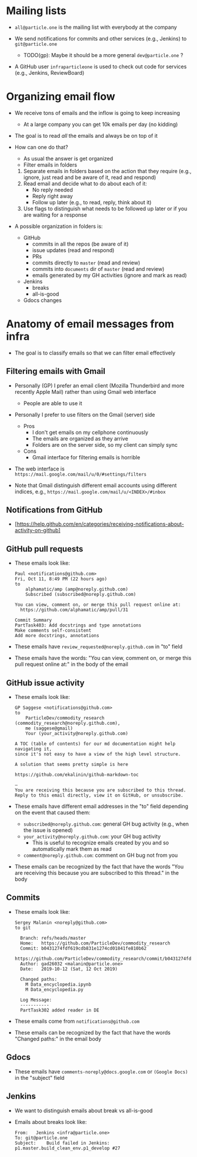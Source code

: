 <!--ts-->
<!--te-->

# Mailing lists

- `all@particle.one` is the mailing list with everybody at the company

- We send notifications for commits and other services (e.g., Jenkins) to
  `git@particle.one`
    - TODO(gp): Maybe it should be a more general `dev@particle.one` ?

- A GitHub user `infraparticleone` is used to check out code for services (e.g.,
  Jenkins, ReviewBoard)

# Organizing email flow

- We receive tons of emails and the inflow is going to keep increasing
    - At a large company you can get 10k emails per day (no kidding)

- The goal is to read *all* the emails and always be on top of it

- How can one do that?
    - As usual the answer is get organized
    - Filter emails in folders
    1) Separate emails in folders based on the action that they require
       (e.g., ignore, just read and be aware of it, read and respond)
    2) Read email and decide what to do about each of it:
        - No reply needed
        - Reply right away
        - Follow up later (e.g., to read, reply, think about it)
    3) Use flags to distinguish what needs to be followed up later or if you are
       waiting for a response

- A possible organization in folders is:
    - GitHub
        - commits in all the repos (be aware of it)
        - issue updates (read and respond)
        - PRs
        - commits directly to `master` (read and review)
        - commits into `documents` dir of `master` (read and review)
        - emails generated by my GH activities (ignore and mark as read)
    - Jenkins
        - breaks
        - all-is-good
    - Gdocs changes

# Anatomy of email messages from infra

- The goal is to classify emails so that we can filter email effectively

## Filtering emails with Gmail

- Personally (GP) I prefer an email client (Mozilla Thunderbird and more recently
  Apple Mail) rather than using Gmail web interface
    - People are able to use it 

- Personally I prefer to use filters on the Gmail (server) side
    - Pros
        - I don't get emails on my cellphone continuously
        - The emails are organized as they arrive
        - Folders are on the server side, so my client can simply sync
    - Cons
        - Gmail interface for filtering emails is horrible

- The web interface is `https://mail.google.com/mail/u/0/#settings/filters`

- Note that Gmail distinguish different email accounts using different indices,
  e.g.,
    `https://mail.google.com/mail/u/<INDEX>/#inbox`

## Notifications from GitHub

- [https://help.github.com/en/categories/receiving-notifications-about-activity-on-github]

## GitHub pull requests

- These emails look like:
    ```
    Paul <notifications@github.com>
    Fri, Oct 11, 8:49 PM (22 hours ago)
    to
        alphamatic/amp (amp@noreply.github.com)
        Subscribed (subscribed@noreply.github.com)

    You can view, comment on, or merge this pull request online at:
      https://github.com/alphamatic/amp/pull/31

    Commit Summary
    PartTask403: Add docstrings and type annotations
    Make comments self-consistent
    Add more docstrings, annotations
    ```
- These emails have `review_requested@noreply.github.com` in "to" field

- These emails have the words: "You can view, comment on, or merge this pull
  request online at:" in the body of the email

## GitHub issue activity

- These emails look like:
    ```
    GP Saggese <notifications@github.com>
    to
        ParticleDev/commodity_research (commodity_research@noreply.github.com),
        me (saggese@gmail)
        Your (your_activity@noreply.github.com)

    A TOC (table of contents) for our md documentation might help navigating it,
    since it's not easy to have a view of the high level structure.

    A solution that seems pretty simple is here

    https://github.com/ekalinin/github-markdown-toc

    —
    You are receiving this because you are subscribed to this thread.
    Reply to this email directly, view it on GitHub, or unsubscribe.
    ```

- These emails have different email addresses in the "to" field depending on the
  event that caused them:
    - `subscribed@noreply.github.com`: general GH bug activity (e.g., when the
      issue is opened)
    - `your_activity@noreply.github.com`: your GH bug activity
        - This is useful to recognize emails created by you and so automatically
          mark them as read
    - `comment@noreply.github.com`: comment on GH bug not from you

- These emails can be recognized by the fact that have the words "You are
  receiving this because you are subscribed to this thread." in the body

## Commits

- These emails look like:
    ```
    Sergey Malanin <noreply@github.com>
    to git

      Branch: refs/heads/master
      Home:   https://github.com/ParticleDev/commodity_research
      Commit: b0431274fdf619cdb831e1274cd01841fe810b62
          https://github.com/ParticleDev/commodity_research/commit/b0431274fdf619cdb831e1274cd01841fe810b62
      Author: gad26032 <malanin@particle.one>
      Date:   2019-10-12 (Sat, 12 Oct 2019)

      Changed paths:
        M Data_encyclopedia.ipynb
        M Data_encyclopedia.py

      Log Message:
      -----------
      PartTask302 added reader in DE
    ```

- These emails come from `notifications@github.com`

- These emails can be recognized by the fact that have the words "Changed paths:"
  in the email body

## Gdocs

- These emails have `comments-noreply@docs.google.com` or `(Google Docs)` in the
  "subject" field

## Jenkins

- We want to distinguish emails about break vs all-is-good

- Emails about breaks look like:
    ```
    From:	Jenkins <infra@particle.one>
    To:	git@particle.one
    Subject:	Build failed in Jenkins: p1.master.build_clean_env.p1_develop #27
    ```
